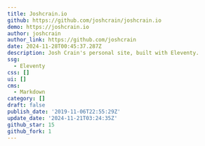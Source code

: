 ```yaml
---
title: Joshcrain.io
github: https://github.com/joshcrain/joshcrain.io
demo: https://joshcrain.io
author: joshcrain
author_link: https://github.com/joshcrain
date: 2024-11-28T00:45:37.287Z
description: Josh Crain's personal site, built with Eleventy.
ssg:
  - Eleventy
css: []
ui: []
cms:
  - Markdown
category: []
draft: false
publish_date: '2019-11-06T22:55:29Z'
update_date: '2024-11-21T03:24:35Z'
github_star: 15
github_fork: 1
---
```


